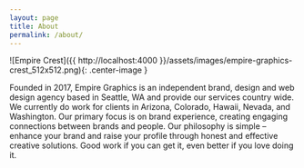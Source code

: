 ```yaml
---
layout: page
title: About
permalink: /about/
---
```

![Empire Crest]({{ http://localhost:4000 }}/assets/images/empire-graphics-crest_512x512.png){: .center-image }

Founded in 2017, Empire Graphics is an independent brand, design and web design agency based in Seattle, WA and provide our services country wide. We currently do work for clients in Arizona, Colorado, Hawaii, Nevada, and Washington. Our primary focus is on brand experience, creating engaging connections between brands and people. Our philosophy is simple – enhance your brand and raise your profile through honest and effective creative solutions. Good work if you can get it, even better if you love doing it.
